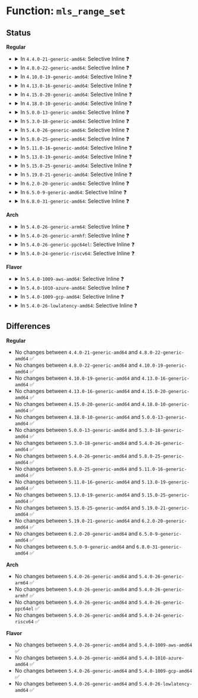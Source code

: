 # Function: <code>mls_range_set</code>

## Status
<b>Regular</b>
<ul>
<li>
<details>
<summary>In <code>4.4.0-21-generic-amd64</code>: Selective Inline ❓</summary>

```c
int mls_range_set(struct context * context, struct mls_range * range)
```

```json
{
  "name": "mls_range_set",
  "collision_type": "Unique Global",
  "inline_type": "Selective",
  "funcs": [
    {
      "addr": 18446744071582368288,
      "name": "mls_range_set",
      "external": true,
      "loc": "security/selinux/ss/mls.c:402",
      "file": "security/selinux/ss/mls.c",
      "inline": "not declared, inlined",
      "caller_inline": [
        "security/selinux/ss/mls.c:mls_compute_sid"
      ],
      "caller_func": []
    }
  ],
  "symbols": [
    {
      "addr": 18446744071582368288,
      "name": "mls_range_set",
      "section": ".text",
      "bind": "STB_GLOBAL",
      "size": 67
    }
  ]
}
```
</details>
</li>
<li>
<details>
<summary>In <code>4.8.0-22-generic-amd64</code>: Selective Inline ❓</summary>

```c
int mls_range_set(struct context * context, struct mls_range * range)
```

```json
{
  "name": "mls_range_set",
  "collision_type": "Unique Global",
  "inline_type": "Selective",
  "funcs": [
    {
      "addr": 18446744071582590734,
      "name": "mls_range_set",
      "external": true,
      "loc": "security/selinux/ss/mls.c:402",
      "file": "security/selinux/ss/mls.c",
      "inline": "not declared, inlined",
      "caller_inline": [
        "security/selinux/ss/mls.c:mls_compute_sid"
      ],
      "caller_func": []
    }
  ],
  "symbols": [
    {
      "addr": 18446744071582589424,
      "name": "mls_range_set",
      "section": ".text",
      "bind": "STB_GLOBAL",
      "size": 67
    }
  ]
}
```
</details>
</li>
<li>
<details>
<summary>In <code>4.10.0-19-generic-amd64</code>: Selective Inline ❓</summary>

```c
int mls_range_set(struct context * context, struct mls_range * range)
```

```json
{
  "name": "mls_range_set",
  "collision_type": "Unique Global",
  "inline_type": "Selective",
  "funcs": [
    {
      "addr": 18446744071582683966,
      "name": "mls_range_set",
      "external": true,
      "loc": "security/selinux/ss/mls.c:402",
      "file": "security/selinux/ss/mls.c",
      "inline": "not declared, inlined",
      "caller_inline": [
        "security/selinux/ss/mls.c:mls_compute_sid"
      ],
      "caller_func": []
    }
  ],
  "symbols": [
    {
      "addr": 18446744071582682656,
      "name": "mls_range_set",
      "section": ".text",
      "bind": "STB_GLOBAL",
      "size": 67
    }
  ]
}
```
</details>
</li>
<li>
<details>
<summary>In <code>4.13.0-16-generic-amd64</code>: Selective Inline ❓</summary>

```c
int mls_range_set(struct context * context, struct mls_range * range)
```

```json
{
  "name": "mls_range_set",
  "collision_type": "Unique Global",
  "inline_type": "Selective",
  "funcs": [
    {
      "addr": 18446744071582776851,
      "name": "mls_range_set",
      "external": true,
      "loc": "security/selinux/ss/mls.c:402",
      "file": "security/selinux/ss/mls.c",
      "inline": "not declared, inlined",
      "caller_inline": [
        "security/selinux/ss/mls.c:mls_compute_sid"
      ],
      "caller_func": []
    }
  ],
  "symbols": [
    {
      "addr": 18446744071582775520,
      "name": "mls_range_set",
      "section": ".text",
      "bind": "STB_GLOBAL",
      "size": 67
    }
  ]
}
```
</details>
</li>
<li>
<details>
<summary>In <code>4.15.0-20-generic-amd64</code>: Selective Inline ❓</summary>

```c
int mls_range_set(struct context * context, struct mls_range * range)
```

```json
{
  "name": "mls_range_set",
  "collision_type": "Unique Global",
  "inline_type": "Selective",
  "funcs": [
    {
      "addr": 18446744071582932915,
      "name": "mls_range_set",
      "external": true,
      "loc": "security/selinux/ss/mls.c:403",
      "file": "security/selinux/ss/mls.c",
      "inline": "not declared, inlined",
      "caller_inline": [
        "security/selinux/ss/mls.c:mls_compute_sid"
      ],
      "caller_func": []
    }
  ],
  "symbols": [
    {
      "addr": 18446744071582931584,
      "name": "mls_range_set",
      "section": ".text",
      "bind": "STB_GLOBAL",
      "size": 67
    }
  ]
}
```
</details>
</li>
<li>
<details>
<summary>In <code>4.18.0-10-generic-amd64</code>: Selective Inline ❓</summary>

```c
int mls_range_set(struct context * context, struct mls_range * range)
```

```json
{
  "name": "mls_range_set",
  "collision_type": "Unique Global",
  "inline_type": "Selective",
  "funcs": [
    {
      "addr": 18446744071583132811,
      "name": "mls_range_set",
      "external": true,
      "loc": "security/selinux/ss/mls.c:405",
      "file": "security/selinux/ss/mls.c",
      "inline": "not declared, inlined",
      "caller_inline": [
        "security/selinux/ss/mls.c:mls_compute_sid"
      ],
      "caller_func": []
    }
  ],
  "symbols": [
    {
      "addr": 18446744071583131232,
      "name": "mls_range_set",
      "section": ".text",
      "bind": "STB_GLOBAL",
      "size": 68
    }
  ]
}
```
</details>
</li>
<li>
<details>
<summary>In <code>5.0.0-13-generic-amd64</code>: Selective Inline ❓</summary>

```c
int mls_range_set(struct context * context, struct mls_range * range)
```

```json
{
  "name": "mls_range_set",
  "collision_type": "Unique Global",
  "inline_type": "Selective",
  "funcs": [
    {
      "addr": 18446744071583248763,
      "name": "mls_range_set",
      "external": true,
      "loc": "security/selinux/ss/mls.c:385",
      "file": "security/selinux/ss/mls.c",
      "inline": "not declared, inlined",
      "caller_inline": [
        "security/selinux/ss/mls.c:mls_compute_sid",
        "security/selinux/ss/mls.c:mls_compute_sid"
      ],
      "caller_func": [
        "security/selinux/ss/services.c:convert_context"
      ]
    }
  ],
  "symbols": [
    {
      "addr": 18446744071583247248,
      "name": "mls_range_set",
      "section": ".text",
      "bind": "STB_GLOBAL",
      "size": 68
    }
  ]
}
```
</details>
</li>
<li>
<details>
<summary>In <code>5.3.0-18-generic-amd64</code>: Selective Inline ❓</summary>

```c
int mls_range_set(struct context * context, struct mls_range * range)
```

```json
{
  "name": "mls_range_set",
  "collision_type": "Unique Global",
  "inline_type": "Selective",
  "funcs": [
    {
      "addr": 18446744071583435533,
      "name": "mls_range_set",
      "external": true,
      "loc": "security/selinux/ss/mls.c:385",
      "file": "security/selinux/ss/mls.c",
      "inline": "not declared, inlined",
      "caller_inline": [
        "security/selinux/ss/mls.c:mls_compute_sid"
      ],
      "caller_func": [
        "security/selinux/ss/services.c:convert_context"
      ]
    }
  ],
  "symbols": [
    {
      "addr": 18446744071583434176,
      "name": "mls_range_set",
      "section": ".text",
      "bind": "STB_GLOBAL",
      "size": 68
    }
  ]
}
```
</details>
</li>
<li>
<details>
<summary>In <code>5.4.0-26-generic-amd64</code>: Selective Inline ❓</summary>

```c
int mls_range_set(struct context * context, struct mls_range * range)
```

```json
{
  "name": "mls_range_set",
  "collision_type": "Unique Global",
  "inline_type": "Selective",
  "funcs": [
    {
      "addr": 18446744071583541437,
      "name": "mls_range_set",
      "external": true,
      "loc": "security/selinux/ss/mls.c:385",
      "file": "security/selinux/ss/mls.c",
      "inline": "not declared, inlined",
      "caller_inline": [
        "security/selinux/ss/mls.c:mls_compute_sid"
      ],
      "caller_func": [
        "security/selinux/ss/services.c:convert_context"
      ]
    }
  ],
  "symbols": [
    {
      "addr": 18446744071583540080,
      "name": "mls_range_set",
      "section": ".text",
      "bind": "STB_GLOBAL",
      "size": 68
    }
  ]
}
```
</details>
</li>
<li>
<details>
<summary>In <code>5.8.0-25-generic-amd64</code>: Selective Inline ❓</summary>

```c
int mls_range_set(struct context * context, struct mls_range * range)
```

```json
{
  "name": "mls_range_set",
  "collision_type": "Unique Global",
  "inline_type": "Selective",
  "funcs": [
    {
      "addr": 18446744071583889680,
      "name": "mls_range_set",
      "external": true,
      "loc": "security/selinux/ss/mls.c:385",
      "file": "security/selinux/ss/mls.c",
      "inline": "not declared, inlined",
      "caller_inline": [
        "security/selinux/ss/mls.c:mls_compute_sid"
      ],
      "caller_func": [
        "security/selinux/ss/services.c:convert_context"
      ]
    }
  ],
  "symbols": [
    {
      "addr": 18446744071583889680,
      "name": "mls_range_set",
      "section": ".text",
      "bind": "STB_GLOBAL",
      "size": 68
    }
  ]
}
```
</details>
</li>
<li>
<details>
<summary>In <code>5.11.0-16-generic-amd64</code>: Selective Inline ❓</summary>

```c
int mls_range_set(struct context * context, struct mls_range * range)
```

```json
{
  "name": "mls_range_set",
  "collision_type": "Unique Global",
  "inline_type": "Selective",
  "funcs": [
    {
      "addr": 18446744071584009792,
      "name": "mls_range_set",
      "external": true,
      "loc": "security/selinux/ss/mls.c:385",
      "file": "security/selinux/ss/mls.c",
      "inline": "not declared, inlined",
      "caller_inline": [
        "security/selinux/ss/mls.c:mls_compute_sid"
      ],
      "caller_func": [
        "security/selinux/ss/services.c:convert_context"
      ]
    }
  ],
  "symbols": [
    {
      "addr": 18446744071584009792,
      "name": "mls_range_set",
      "section": ".text",
      "bind": "STB_GLOBAL",
      "size": 68
    }
  ]
}
```
</details>
</li>
<li>
<details>
<summary>In <code>5.13.0-19-generic-amd64</code>: Selective Inline ❓</summary>

```c
int mls_range_set(struct context * context, struct mls_range * range)
```

```json
{
  "name": "mls_range_set",
  "collision_type": "Unique Global",
  "inline_type": "Selective",
  "funcs": [
    {
      "addr": 18446744071584037856,
      "name": "mls_range_set",
      "external": true,
      "loc": "security/selinux/ss/mls.c:385",
      "file": "security/selinux/ss/mls.c",
      "inline": "not declared, inlined",
      "caller_inline": [
        "security/selinux/ss/mls.c:mls_compute_sid"
      ],
      "caller_func": [
        "security/selinux/ss/services.c:convert_context"
      ]
    }
  ],
  "symbols": [
    {
      "addr": 18446744071584037856,
      "name": "mls_range_set",
      "section": ".text",
      "bind": "STB_GLOBAL",
      "size": 68
    }
  ]
}
```
</details>
</li>
<li>
<details>
<summary>In <code>5.15.0-25-generic-amd64</code>: Selective Inline ❓</summary>

```c
int mls_range_set(struct context * context, struct mls_range * range)
```

```json
{
  "name": "mls_range_set",
  "collision_type": "Unique Global",
  "inline_type": "Selective",
  "funcs": [
    {
      "addr": 18446744071584408976,
      "name": "mls_range_set",
      "external": true,
      "loc": "security/selinux/ss/mls.c:385",
      "file": "security/selinux/ss/mls.c",
      "inline": "not declared, inlined",
      "caller_inline": [
        "security/selinux/ss/mls.c:mls_compute_sid"
      ],
      "caller_func": [
        "security/selinux/ss/services.c:convert_context"
      ]
    }
  ],
  "symbols": [
    {
      "addr": 18446744071584408976,
      "name": "mls_range_set",
      "section": ".text",
      "bind": "STB_GLOBAL",
      "size": 68
    }
  ]
}
```
</details>
</li>
<li>
<details>
<summary>In <code>5.19.0-21-generic-amd64</code>: Selective Inline ❓</summary>

```c
int mls_range_set(struct context * context, struct mls_range * range)
```

```json
{
  "name": "mls_range_set",
  "collision_type": "Unique Global",
  "inline_type": "Selective",
  "funcs": [
    {
      "addr": 18446744071585035872,
      "name": "mls_range_set",
      "external": true,
      "loc": "security/selinux/ss/mls.c:384",
      "file": "security/selinux/ss/mls.c",
      "inline": "not declared, inlined",
      "caller_inline": [
        "security/selinux/ss/mls.c:mls_compute_sid"
      ],
      "caller_func": [
        "security/selinux/ss/services.c:convert_context"
      ]
    }
  ],
  "symbols": [
    {
      "addr": 18446744071585035872,
      "name": "mls_range_set",
      "section": ".text",
      "bind": "STB_GLOBAL",
      "size": 76
    }
  ]
}
```
</details>
</li>
<li>
<details>
<summary>In <code>6.2.0-20-generic-amd64</code>: Selective Inline ❓</summary>

```c
int mls_range_set(struct context * context, struct mls_range * range)
```

```json
{
  "name": "mls_range_set",
  "collision_type": "Unique Global",
  "inline_type": "Selective",
  "funcs": [
    {
      "addr": 18446744071585754416,
      "name": "mls_range_set",
      "external": true,
      "loc": "security/selinux/ss/mls.c:384",
      "file": "security/selinux/ss/mls.c",
      "inline": "not declared, inlined",
      "caller_inline": [
        "security/selinux/ss/mls.c:mls_compute_sid"
      ],
      "caller_func": [
        "security/selinux/ss/services.c:services_convert_context"
      ]
    }
  ],
  "symbols": [
    {
      "addr": 18446744071585754416,
      "name": "mls_range_set",
      "section": ".text",
      "bind": "STB_GLOBAL",
      "size": 76
    }
  ]
}
```
</details>
</li>
<li>
<details>
<summary>In <code>6.5.0-9-generic-amd64</code>: Selective Inline ❓</summary>

```c
int mls_range_set(struct context * context, struct mls_range * range)
```

```json
{
  "name": "mls_range_set",
  "collision_type": "Unique Global",
  "inline_type": "Selective",
  "funcs": [
    {
      "addr": 18446744071585986802,
      "name": "mls_range_set",
      "external": true,
      "loc": "security/selinux/ss/mls.c:384",
      "file": "security/selinux/ss/mls.c",
      "inline": "not declared, inlined",
      "caller_inline": [
        "security/selinux/ss/mls.c:mls_compute_sid"
      ],
      "caller_func": [
        "security/selinux/ss/services.c:services_convert_context"
      ]
    }
  ],
  "symbols": [
    {
      "addr": 18446744071585985072,
      "name": "mls_range_set",
      "section": ".text",
      "bind": "STB_GLOBAL",
      "size": 76
    }
  ]
}
```
</details>
</li>
<li>
<details>
<summary>In <code>6.8.0-31-generic-amd64</code>: Selective Inline ❓</summary>

```c
int mls_range_set(struct context * context, struct mls_range * range)
```

```json
{
  "name": "mls_range_set",
  "collision_type": "Unique Global",
  "inline_type": "Selective",
  "funcs": [
    {
      "addr": 18446744071586234130,
      "name": "mls_range_set",
      "external": true,
      "loc": "security/selinux/ss/mls.c:385",
      "file": "security/selinux/ss/mls.c",
      "inline": "not declared, inlined",
      "caller_inline": [
        "security/selinux/ss/mls.c:mls_compute_sid"
      ],
      "caller_func": [
        "security/selinux/ss/services.c:services_convert_context"
      ]
    }
  ],
  "symbols": [
    {
      "addr": 18446744071586232400,
      "name": "mls_range_set",
      "section": ".text",
      "bind": "STB_GLOBAL",
      "size": 76
    }
  ]
}
```
</details>
</li>
</ul>
<b>Arch</b>
<ul>
<li>
<details>
<summary>In <code>5.4.0-26-generic-arm64</code>: Selective Inline ❓</summary>

```c
int mls_range_set(struct context * context, struct mls_range * range)
```

```json
{
  "name": "mls_range_set",
  "collision_type": "Unique Global",
  "inline_type": "Selective",
  "funcs": [
    {
      "addr": 18446603336495312540,
      "name": "mls_range_set",
      "external": true,
      "loc": "security/selinux/ss/mls.c:385",
      "file": "security/selinux/ss/mls.c",
      "inline": "not declared, inlined",
      "caller_inline": [
        "security/selinux/ss/mls.c:mls_compute_sid"
      ],
      "caller_func": [
        "security/selinux/ss/services.c:convert_context"
      ]
    }
  ],
  "symbols": [
    {
      "addr": 18446603336495311104,
      "name": "mls_range_set",
      "section": ".text",
      "bind": "STB_GLOBAL",
      "size": 84
    }
  ]
}
```
</details>
</li>
<li>
<details>
<summary>In <code>5.4.0-26-generic-armhf</code>: Selective Inline ❓</summary>

```c
int mls_range_set(struct context * context, struct mls_range * range)
```

```json
{
  "name": "mls_range_set",
  "collision_type": "Unique Global",
  "inline_type": "Selective",
  "funcs": [
    {
      "addr": 3228690968,
      "name": "mls_range_set",
      "external": true,
      "loc": "security/selinux/ss/mls.c:385",
      "file": "security/selinux/ss/mls.c",
      "inline": "not declared, inlined",
      "caller_inline": [
        "security/selinux/ss/mls.c:mls_compute_sid"
      ],
      "caller_func": [
        "security/selinux/ss/services.c:convert_context"
      ]
    }
  ],
  "symbols": [
    {
      "addr": 3228689660,
      "name": "mls_range_set",
      "section": ".text",
      "bind": "STB_GLOBAL",
      "size": 76
    }
  ]
}
```
</details>
</li>
<li>
<details>
<summary>In <code>5.4.0-26-generic-ppc64el</code>: Selective Inline ❓</summary>

```c
int mls_range_set(struct context * context, struct mls_range * range)
```

```json
{
  "name": "mls_range_set",
  "collision_type": "Unique Global",
  "inline_type": "Selective",
  "funcs": [
    {
      "addr": 13835058055289302044,
      "name": "mls_range_set",
      "external": true,
      "loc": "security/selinux/ss/mls.c:385",
      "file": "security/selinux/ss/mls.c",
      "inline": "not declared, inlined",
      "caller_inline": [
        "security/selinux/ss/mls.c:mls_compute_sid"
      ],
      "caller_func": [
        "security/selinux/ss/services.c:convert_context"
      ]
    }
  ],
  "symbols": [
    {
      "addr": 13835058055289300128,
      "name": "mls_range_set",
      "section": ".text",
      "bind": "STB_GLOBAL",
      "size": 124
    }
  ]
}
```
</details>
</li>
<li>
<details>
<summary>In <code>5.4.0-24-generic-riscv64</code>: Selective Inline ❓</summary>

```c
int mls_range_set(struct context * context, struct mls_range * range)
```

```json
{
  "name": "mls_range_set",
  "collision_type": "Unique Global",
  "inline_type": "Selective",
  "funcs": [
    {
      "addr": 18446743936274529398,
      "name": "mls_range_set",
      "external": true,
      "loc": "security/selinux/ss/mls.c:385",
      "file": "security/selinux/ss/mls.c",
      "inline": "not declared, inlined",
      "caller_inline": [
        "security/selinux/ss/mls.c:mls_compute_sid"
      ],
      "caller_func": [
        "security/selinux/ss/services.c:convert_context"
      ]
    }
  ],
  "symbols": [
    {
      "addr": 18446743936274528298,
      "name": "mls_range_set",
      "section": ".text",
      "bind": "STB_GLOBAL",
      "size": 84
    }
  ]
}
```
</details>
</li>
</ul>
<b>Flavor</b>
<ul>
<li>
<details>
<summary>In <code>5.4.0-1009-aws-amd64</code>: Selective Inline ❓</summary>

```c
int mls_range_set(struct context * context, struct mls_range * range)
```

```json
{
  "name": "mls_range_set",
  "collision_type": "Unique Global",
  "inline_type": "Selective",
  "funcs": [
    {
      "addr": 18446744071583510173,
      "name": "mls_range_set",
      "external": true,
      "loc": "security/selinux/ss/mls.c:385",
      "file": "security/selinux/ss/mls.c",
      "inline": "not declared, inlined",
      "caller_inline": [
        "security/selinux/ss/mls.c:mls_compute_sid"
      ],
      "caller_func": [
        "security/selinux/ss/services.c:convert_context"
      ]
    }
  ],
  "symbols": [
    {
      "addr": 18446744071583508816,
      "name": "mls_range_set",
      "section": ".text",
      "bind": "STB_GLOBAL",
      "size": 68
    }
  ]
}
```
</details>
</li>
<li>
<details>
<summary>In <code>5.4.0-1010-azure-amd64</code>: Selective Inline ❓</summary>

```c
int mls_range_set(struct context * context, struct mls_range * range)
```

```json
{
  "name": "mls_range_set",
  "collision_type": "Unique Global",
  "inline_type": "Selective",
  "funcs": [
    {
      "addr": 18446744071583447229,
      "name": "mls_range_set",
      "external": true,
      "loc": "security/selinux/ss/mls.c:385",
      "file": "security/selinux/ss/mls.c",
      "inline": "not declared, inlined",
      "caller_inline": [
        "security/selinux/ss/mls.c:mls_compute_sid"
      ],
      "caller_func": [
        "security/selinux/ss/services.c:convert_context"
      ]
    }
  ],
  "symbols": [
    {
      "addr": 18446744071583445872,
      "name": "mls_range_set",
      "section": ".text",
      "bind": "STB_GLOBAL",
      "size": 68
    }
  ]
}
```
</details>
</li>
<li>
<details>
<summary>In <code>5.4.0-1009-gcp-amd64</code>: Selective Inline ❓</summary>

```c
int mls_range_set(struct context * context, struct mls_range * range)
```

```json
{
  "name": "mls_range_set",
  "collision_type": "Unique Global",
  "inline_type": "Selective",
  "funcs": [
    {
      "addr": 18446744071583493949,
      "name": "mls_range_set",
      "external": true,
      "loc": "security/selinux/ss/mls.c:385",
      "file": "security/selinux/ss/mls.c",
      "inline": "not declared, inlined",
      "caller_inline": [
        "security/selinux/ss/mls.c:mls_compute_sid"
      ],
      "caller_func": [
        "security/selinux/ss/services.c:convert_context"
      ]
    }
  ],
  "symbols": [
    {
      "addr": 18446744071583492592,
      "name": "mls_range_set",
      "section": ".text",
      "bind": "STB_GLOBAL",
      "size": 68
    }
  ]
}
```
</details>
</li>
<li>
<details>
<summary>In <code>5.4.0-26-lowlatency-amd64</code>: Selective Inline ❓</summary>

```c
int mls_range_set(struct context * context, struct mls_range * range)
```

```json
{
  "name": "mls_range_set",
  "collision_type": "Unique Global",
  "inline_type": "Selective",
  "funcs": [
    {
      "addr": 18446744071583590317,
      "name": "mls_range_set",
      "external": true,
      "loc": "security/selinux/ss/mls.c:385",
      "file": "security/selinux/ss/mls.c",
      "inline": "not declared, inlined",
      "caller_inline": [
        "security/selinux/ss/mls.c:mls_compute_sid"
      ],
      "caller_func": [
        "security/selinux/ss/services.c:convert_context"
      ]
    }
  ],
  "symbols": [
    {
      "addr": 18446744071583588960,
      "name": "mls_range_set",
      "section": ".text",
      "bind": "STB_GLOBAL",
      "size": 68
    }
  ]
}
```
</details>
</li>
</ul>

## Differences
<b>Regular</b>
<ul>
<li>
No changes between <code>4.4.0-21-generic-amd64</code> and <code>4.8.0-22-generic-amd64</code> ✅
</li>
<li>
No changes between <code>4.8.0-22-generic-amd64</code> and <code>4.10.0-19-generic-amd64</code> ✅
</li>
<li>
No changes between <code>4.10.0-19-generic-amd64</code> and <code>4.13.0-16-generic-amd64</code> ✅
</li>
<li>
No changes between <code>4.13.0-16-generic-amd64</code> and <code>4.15.0-20-generic-amd64</code> ✅
</li>
<li>
No changes between <code>4.15.0-20-generic-amd64</code> and <code>4.18.0-10-generic-amd64</code> ✅
</li>
<li>
No changes between <code>4.18.0-10-generic-amd64</code> and <code>5.0.0-13-generic-amd64</code> ✅
</li>
<li>
No changes between <code>5.0.0-13-generic-amd64</code> and <code>5.3.0-18-generic-amd64</code> ✅
</li>
<li>
No changes between <code>5.3.0-18-generic-amd64</code> and <code>5.4.0-26-generic-amd64</code> ✅
</li>
<li>
No changes between <code>5.4.0-26-generic-amd64</code> and <code>5.8.0-25-generic-amd64</code> ✅
</li>
<li>
No changes between <code>5.8.0-25-generic-amd64</code> and <code>5.11.0-16-generic-amd64</code> ✅
</li>
<li>
No changes between <code>5.11.0-16-generic-amd64</code> and <code>5.13.0-19-generic-amd64</code> ✅
</li>
<li>
No changes between <code>5.13.0-19-generic-amd64</code> and <code>5.15.0-25-generic-amd64</code> ✅
</li>
<li>
No changes between <code>5.15.0-25-generic-amd64</code> and <code>5.19.0-21-generic-amd64</code> ✅
</li>
<li>
No changes between <code>5.19.0-21-generic-amd64</code> and <code>6.2.0-20-generic-amd64</code> ✅
</li>
<li>
No changes between <code>6.2.0-20-generic-amd64</code> and <code>6.5.0-9-generic-amd64</code> ✅
</li>
<li>
No changes between <code>6.5.0-9-generic-amd64</code> and <code>6.8.0-31-generic-amd64</code> ✅
</li>
</ul>
<b>Arch</b>
<ul>
<li>
No changes between <code>5.4.0-26-generic-amd64</code> and <code>5.4.0-26-generic-arm64</code> ✅
</li>
<li>
No changes between <code>5.4.0-26-generic-amd64</code> and <code>5.4.0-26-generic-armhf</code> ✅
</li>
<li>
No changes between <code>5.4.0-26-generic-amd64</code> and <code>5.4.0-26-generic-ppc64el</code> ✅
</li>
<li>
No changes between <code>5.4.0-26-generic-amd64</code> and <code>5.4.0-24-generic-riscv64</code> ✅
</li>
</ul>
<b>Flavor</b>
<ul>
<li>
No changes between <code>5.4.0-26-generic-amd64</code> and <code>5.4.0-1009-aws-amd64</code> ✅
</li>
<li>
No changes between <code>5.4.0-26-generic-amd64</code> and <code>5.4.0-1010-azure-amd64</code> ✅
</li>
<li>
No changes between <code>5.4.0-26-generic-amd64</code> and <code>5.4.0-1009-gcp-amd64</code> ✅
</li>
<li>
No changes between <code>5.4.0-26-generic-amd64</code> and <code>5.4.0-26-lowlatency-amd64</code> ✅
</li>
</ul>
